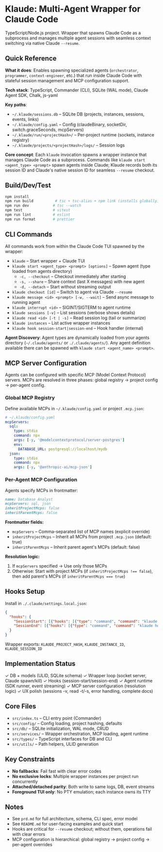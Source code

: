 # Klaude: Multi-Agent Wrapper for Claude Code

TypeScript/Node.js project. Wrapper that spawns Claude Code as a subprocess and manages multiple agent sessions with seamless context switching via native Claude `--resume`.

## Quick Reference

**What it does**: Enables spawning specialized agents (`orchestrator`, `programmer`, `context-engineer`, etc.) that run inside Claude Code with stateful session management and MCP configuration support.

**Tech stack**: TypeScript, Commander (CLI), SQLite (WAL mode), Claude Agent SDK, Chalk, js-yaml

**Key paths**:
- `~/.klaude/sessions.db` – SQLite DB (projects, instances, sessions, events, links)
- `~/.klaude/config.yaml` – Config (claudeBinary, socketDir, switch.graceSeconds, mcpServers)
- `~/.klaude/run/<projectHash>/` – Per-project runtime (sockets, instance registry)
- `~/.klaude/projects/<projectHash>/logs/` – Session logs

**Core concept**: Each `klaude` invocation spawns a wrapper instance that manages Claude Code as a subprocess. Commands like `klaude start <agent_type> <prompt>` spawn agents inside Claude; Klaude records both its session ID and Claude's native session ID for seamless `--resume` checkout.

## Build/Dev/Test

```bash
npm install
npm run build          # tsc + tsc-alias + npm link (installs globally)
npm run dev           # tsc --watch
npm test              # vitest
npm run lint          # eslint
npm run format        # prettier
```

## CLI Commands

All commands work from within the Claude Code TUI spawned by the wrapper:

- `klaude` – Start wrapper + Claude TUI
- `klaude start <agent_type> <prompt> [options]` – Spawn agent (type loaded from agents directory)
  - `-c, --checkout` – Checkout immediately after starting
  - `-s, --share` – Share context (last X messages) with new agent
  - `-d, --detach` – Start without streaming output
- `klaude checkout [id]` – Switch to agent via Claude `--resume`
- `klaude message <id> <prompt> [-w, --wait]` – Send async message to running agent
- `klaude interrupt <id>` – SIGINT/SIGTERM to agent runtime
- `klaude sessions [-v]` – List sessions (verbose shows details)
- `klaude read <id> [-t | -s]` – Read session log (tail or summarize)
- `klaude instances` – List active wrapper instances
- `klaude hook session-start|session-end` – Hook handler (internal)

**Agent Discovery**: Agent types are dynamically loaded from your agents directory (`~/.claude/agents/` or `./.claude/agents/`). Any agent definition available there can be spawned with `klaude start <agent_name> <prompt>`.

## MCP Server Configuration

Agents can be configured with specific MCP (Model Context Protocol) servers. MCPs are resolved in three phases: global registry → project config → per-agent config.

### Global MCP Registry

Define available MCPs in `~/.klaude/config.yaml` or project `.mcp.json`:

```yaml
# ~/.klaude/config.yaml
mcpServers:
  sql:
    type: stdio
    command: npx
    args: [-y, '@modelcontextprotocol/server-postgres']
    env:
      DATABASE_URL: postgresql://localhost/mydb
  json:
    type: stdio
    command: npx
    args: [-y, '@anthropic-ai/mcp-json']
```

### Per-Agent MCP Configuration

Agents specify MCPs in frontmatter:

```markdown
name: Database Analyst
mcpServers: sql, json
inheritProjectMcps: false
inheritParentMcps: false
```

**Frontmatter fields:**
- `mcpServers` – Comma-separated list of MCP names (explicit override)
- `inheritProjectMcps` – Inherit all MCPs from project `.mcp.json` (default: true)
- `inheritParentMcps` – Inherit parent agent's MCPs (default: false)

**Resolution logic:**
1. If `mcpServers` specified → Use only those MCPs
2. Otherwise: Start with project MCPs (if `inheritProjectMcps !== false`), then add parent's MCPs (if `inheritParentMcps === true`)

## Hooks Setup

Install in `./.claude/settings.local.json`:
```json
{
  "hooks": {
    "SessionStart": [{"hooks": [{"type": "command", "command": "klaude hook session-start"}]}],
    "SessionEnd": [{"hooks": [{"type": "command", "command": "klaude hook session-end"}]}]
  }
}
```

Wrapper exports: `KLAUDE_PROJECT_HASH`, `KLAUDE_INSTANCE_ID`, `KLAUDE_SESSION_ID`

## Implementation Status

✓ DB + models (ULID, SQLite schema)
✓ Wrapper loop (socket server, Claude spawn/kill)
✓ Hooks (session-start/session-end)
✓ Agent runtime (SDK runner, event streaming)
✓ MCP server configuration (resolution logic)
✓ UX polish (sessions -v, read -t/-s, error handling, complete docs)

## Core Files

- `src/index.ts` – CLI entry point (Commander)
- `src/config/` – Config loading, project hashing, defaults
- `src/db/` – SQLite initialization, WAL mode, CRUD
- `src/services/` – Wrapper orchestration, MCP loading, agent runtime
- `src/types/` – TypeScript interfaces for DB and CLI
- `src/utils/` – Path helpers, ULID generation

## Key Constraints

- **No fallbacks**: Fail fast with clear error codes
- **No exclusive locks**: Multiple wrapper instances per project run concurrently
- **Attached/detached parity**: Both write to same logs, DB, event streams
- **Foreground TUI only**: No PTY emulation; each instance owns its TTY

## Notes

- See `prd.md` for full architecture, schema, CLI spec, error model
- See `README.md` for user-facing examples and quick start
- Hooks are critical for `--resume` checkout; without them, operations fail with clear errors
- MCP configuration is hierarchical: global registry → project config → per-agent overrides
